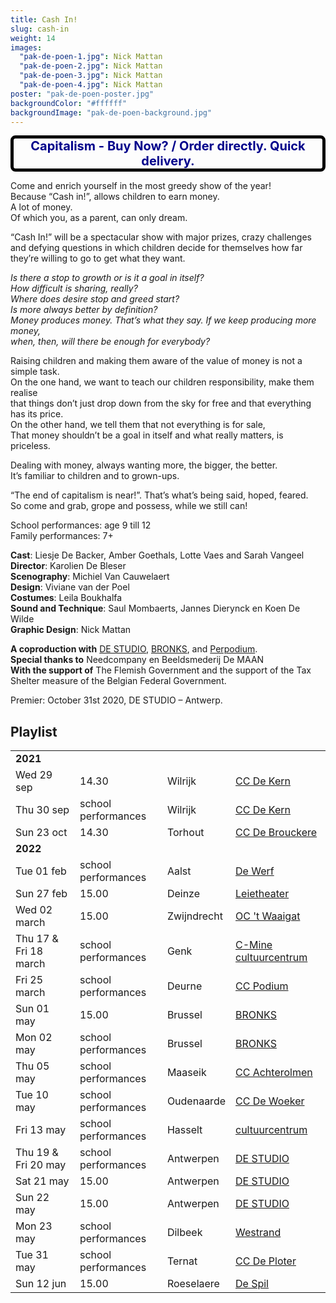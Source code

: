 ```yaml
---
title: Cash In!
slug: cash-in
weight: 14
images:
  "pak-de-poen-1.jpg": Nick Mattan
  "pak-de-poen-2.jpg": Nick Mattan
  "pak-de-poen-3.jpg": Nick Mattan
  "pak-de-poen-4.jpg": Nick Mattan
poster: "pak-de-poen-poster.jpg"
backgroundColor: "#ffffff"
backgroundImage: "pak-de-poen-background.jpg"
---
```


<style>
  .banner {
    border: 5px solid black;
    border-radius: 8px;
    font-size: 20px;
    font-weight: bold;
    color: darkblue;
    text-align: center;
  }
</style>
<div class="banner">Capitalism - Buy Now? / Order directly. Quick delivery.</div>

Come and enrich yourself in the most greedy show of the year!<br>
Because “Cash in!”, allows children to earn money. <br>
A lot of money. <br>
Of which you, as a parent, can only dream.<br>

“Cash In!” will be a spectacular show with major prizes, crazy challenges and defying questions in which children decide for themselves how far they’re willing to go to get what they want.

_Is there a stop to growth or is it a goal in itself?_<br>
_How difficult is sharing, really?_<br>
_Where does desire stop and greed start?_<br>
_Is more always better by definition?_<br>
_Money produces money. That’s what they say. If we keep producing more money,_<br>
_when, then, will there be enough for everybody?_

Raising children and making them aware of the value of money is not a simple task.<br>
On the one hand, we want to teach our children responsibility, make them realise<br>
that things don’t just drop down from the sky for free and that everything has its price.<br>
On the other hand, we tell them that not everything is for sale,<br>
That money shouldn’t be a goal in itself and what really matters, is priceless.

Dealing with money, always wanting more, the bigger, the better.<br>
It’s familiar to children and to grown-ups.

“The end of capitalism is near!”. That’s what’s being said, hoped, feared.<br>
So come and grab, grope and possess, while we still can!

School performances: age 9 till 12<br>
Family performances: 7+

**Cast**: Liesje De Backer, Amber Goethals, Lotte Vaes and Sarah Vangeel<br>
**Director**: Karolien De Bleser<br>
**Scenography**: Michiel Van Cauwelaert<br>
**Design**: Viviane van der Poel<br>
**Costumes**: Leila Boukhalfa<br>
**Sound and Technique**: Saul Mombaerts, Jannes Dierynck en Koen De Wilde<br>
**Graphic Design**: Nick Mattan<br>

**A coproduction with** <a href="https://www.destudio.com/">DE STUDIO</a>, <a href="http://www.bronks.be/nl/">BRONKS</a>, and <a href="https://www.perpodium.be/">Perpodium</a>.<br>
**Special thanks to** Needcompany en Beeldsmederij De MAAN<br>
**With the support of** The Flemish Government and the support of the Tax Shelter measure of the Belgian Federal Government.

Premier: October 31st 2020, DE STUDIO – Antwerp.

## Playlist

<div class="table-responsive">
<table class="speellijst">
 <tr><td colspan="5"><strong>2021</strong></td></tr>
<tr><td>Wed 29 sep</td><td>14.30</td><td>Wilrijk</td><td><a href="https://www.ccdekern.be/">CC De Kern</a></td></tr>
<tr><td>Thu 30 sep</td><td>school performances</td><td>Wilrijk</td><td><a href="https://www.ccdekern.be/">CC De Kern</a></td></tr>
<tr><td>Sun 23 oct</td><td>14.30</td><td>Torhout</td><td><a href="https://www.ccdebrouckere.be/">CC De Brouckere</a></td></tr>
<tr><td colspan="5"><strong>2022</strong></td></tr>
<tr><td>Tue 01 feb</td><td>school performances</td><td>Aalst</td><td><a href="https://www.ccdewerf.be/">De Werf</a></td></tr>
<tr><td>Sun 27 feb</td><td>15.00</td><td>Deinze</td><td><a href="https://www.leietheater.be/">Leietheater</a></td></tr>
<tr><td>Wed 02 march</td><td>15.00</td><td>Zwijndrecht</td><td><a href="https://www.waaigat.be/">OC 't Waaigat</a></td></tr>
<tr><td>Thu 17 & Fri 18 march</td><td>school performances</td><td>Genk</td><td><a href="https://www.c-minecultuurcentrum.be/">C-Mine cultuurcentrum</a></td></tr>
<tr><td>Fri 25 march</td><td>school performances</td><td>Deurne</td><td><a href="https://www.ccdeurne.be/">CC Podium</a></td></tr>
<tr><td>Sun 01 may</td><td>15.00</td><td>Brussel</td><td><a href="https://www.bronks.be/">BRONKS</a></td></tr>
<tr><td>Mon 02 may</td><td>school performances</td><td>Brussel</td><td><a href="https://www.bronks.be/">BRONKS</a></td></tr>
<tr><td>Thu 05 may</td><td>school performances</td><td>Maaseik</td><td><a href="https://www.achterolmen.be/">CC Achterolmen</a></td></tr>
<tr><td>Tue 10 may</td><td>school performances</td><td>Oudenaarde</td><td><a href="https://www.https://www.oudenaarde.be/nl/de-woeker/">CC De Woeker</a></td></tr>
<tr><td>Fri 13 may</td><td>school performances</td><td>Hasselt</td><td><a href="https://www.ccha.be/">cultuurcentrum</a></td></tr>
<tr><td>Thu 19 & Fri 20 may</td><td>school performances</td><td>Antwerpen</td><td><a href="https://www.destudio.com/">DE STUDIO</a></td></tr>
<tr><td>Sat 21 may</td><td>15.00</td><td>Antwerpen</td><td><a href="https://www.destudio.com/">DE STUDIO</a></td></tr>
<tr><td>Sun 22 may</td><td>15.00</td><td>Antwerpen</td><td><a href="https://www.destudio.com/">DE STUDIO</a></td></tr>
<tr><td>Mon 23 may</td><td>school performances</td><td>Dilbeek</td><td><a href="https://www.westrand.be/">Westrand</a></td></tr>
<tr><td>Tue 31 may</td><td>school performances</td><td>Ternat</td><td><a href="https://www.ccdeploter.be/">CC De Ploter</a></td></tr>
<tr><td>Sun 12 jun</td><td>15.00</td><td>Roeselaere</td><td><a href="https://www.despil.be/">De Spil</a></td></tr>


</table>
</div> 


